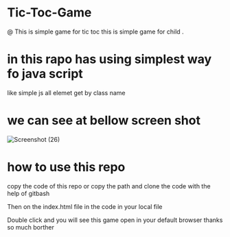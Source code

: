 # Tic-Toc-Game
 @ This is simple game for tic toc
this is simple game for child .

# in this rapo has using simplest way fo java script 

like simple js all elemet get by class name

# we can see at bellow screen shot 

 ![Screenshot (26)](https://user-images.githubusercontent.com/112177003/214594436-1e010264-dd98-431e-a37a-d68472fa7848.png)
 
 
# how to use this repo 

copy the code of this repo or copy the path and clone the code with the help of gitbash

Then on the index.html file in the code in your local file

Double click and you will see this game open in your default browser
thanks so much borther
